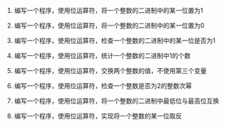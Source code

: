 1. 编写一个程序，使用位运算符，将一个整数的二进制中的某一位置为1  

2. 编写一个程序，使用位运算符，将一个整数的二进制中的某一位置为0  

3. 编写一个程序，使用位运算符，检查一个整数的二进制中的某一位是否为1  

4. 编写一个程序，使用位运算符，统计一个整数的二进制中1的个数  

5. 编写一个程序，使用位运算符，交换两个整数的值，不使用第三个变量  

6. 编写一个程序，使用位运算符，检查一个整数是否为2的整数次幂  

7. 编写一个程序，使用位运算符，将一个整数的二进制中最低位与最高位互换  

8. 编写一个程序，使用位运算符，实现将一个整数的某一位取反
